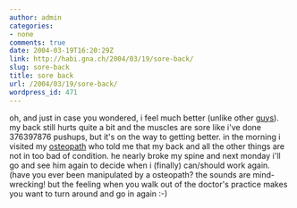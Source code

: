```yaml
---
author: admin
categories:
- none
comments: true
date: 2004-03-19T16:20:29Z
link: http://habi.gna.ch/2004/03/19/sore-back/
slug: sore-back
title: sore back
url: /2004/03/19/sore-back/
wordpress_id: 471
---
```


oh, and just in case you wondered, i feel much better (unlike other [guys](http://flagr.antville.org/stories/727339/)). my back still hurts quite a bit and the muscles are sore like i've done 376397876 pushups, but it's on the way to getting better.
in the morning i visited my [osteopath](http://dict.leo.org/?p=TPi..&search=osteopathy) who told me that my back and all the other things are not in too bad of condition. he nearly broke my spine and next monday i'll go and see him again to decide when i (finally) can/should work again. (have you ever been manipulated by a osteopath? the sounds are mind-wrecking! but the feeling when you walk out of the doctor's practice makes you want to turn around and go in again :-)
